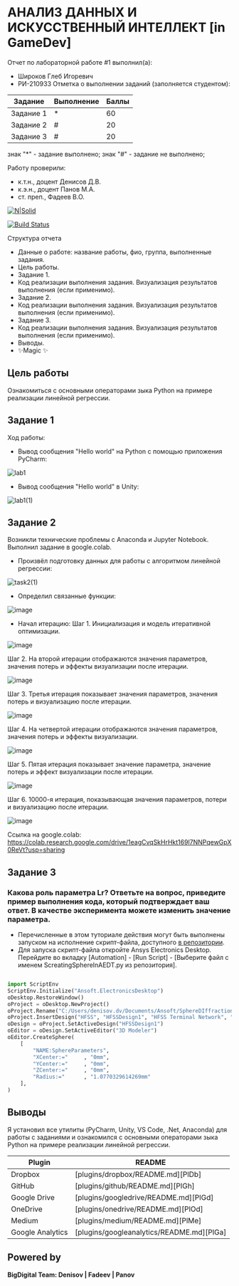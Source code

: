 # АНАЛИЗ ДАННЫХ И ИСКУССТВЕННЫЙ ИНТЕЛЛЕКТ [in GameDev]
Отчет по лабораторной работе #1 выполнил(а):
- Широков Глеб Игоревич
- РИ-210933
Отметка о выполнении заданий (заполняется студентом):

| Задание | Выполнение | Баллы |
| ------ | ------ | ------ |
| Задание 1 | * | 60 |
| Задание 2 | # | 20 |
| Задание 3 | # | 20 |

знак "*" - задание выполнено; знак "#" - задание не выполнено;

Работу проверили:
- к.т.н., доцент Денисов Д.В.
- к.э.н., доцент Панов М.А.
- ст. преп., Фадеев В.О.

[![N|Solid](https://cldup.com/dTxpPi9lDf.thumb.png)](https://nodesource.com/products/nsolid)

[![Build Status](https://travis-ci.org/joemccann/dillinger.svg?branch=master)](https://travis-ci.org/joemccann/dillinger)

Структура отчета

- Данные о работе: название работы, фио, группа, выполненные задания.
- Цель работы.
- Задание 1.
- Код реализации выполнения задания. Визуализация результатов выполнения (если применимо).
- Задание 2.
- Код реализации выполнения задания. Визуализация результатов выполнения (если применимо).
- Задание 3.
- Код реализации выполнения задания. Визуализация результатов выполнения (если применимо).
- Выводы.
- ✨Magic ✨

## Цель работы
Ознакомиться с основными операторами зыка Python на примере реализации линейной регрессии.

## Задание 1
Ход работы:
- Вывод сообщения "Hello world" на Python с помощью приложения PyCharm:

![lab1](https://user-images.githubusercontent.com/80561050/192602848-46a88cf6-9fc5-47c5-aa00-fdd1c11ab0d3.png)

- Вывод сообщения "Hello world" в Unity:

![lab1(1)](https://user-images.githubusercontent.com/80561050/192835769-9e2edd94-46ac-4653-a2b2-425f063cf97e.png)

## Задание 2

Возникли технические проблемы с Anaconda и Jupyter Notebook. Выполнил задание в google.colab.

- Произвёл подготовку данных для работы с алгоритмом линейной регрессии:

![task2(1)](https://user-images.githubusercontent.com/80561050/192855951-ecb3562a-b0cd-4d66-99fb-ac7cd22eacee.png)

- Определил связанные функции:

![image](https://user-images.githubusercontent.com/80561050/192857590-c3e7b37f-d50c-4f03-9444-cdda87a23e25.png)

- Начал итерацию:
Шаг 1. Инициализация и модель итеративной оптимизации.

![image](https://user-images.githubusercontent.com/80561050/192857813-94051069-f74b-4ec5-b328-0b5de508dcbb.png)

Шаг 2. На второй итерации отображаются значения параметров, значения
потерь и эффекты визуализации после итерации.

![image](https://user-images.githubusercontent.com/80561050/192858168-2f0ede6c-bc07-4ab9-a77a-1e1b1ebf14cf.png)

Шаг 3. Третья итерация показывает значения параметров, значения потерь и
визуализацию после итерации.

![image](https://user-images.githubusercontent.com/80561050/192858316-3136a853-c58a-456a-9042-91c11cfa96b8.png)

Шаг 4. На четвертой итерации отображаются значения параметров, значения
потерь и эффекты визуализации.

![image](https://user-images.githubusercontent.com/80561050/192858428-41a8c950-62ec-416c-9acc-a81ebf797667.png)

Шаг 5. Пятая итерация показывает значение параметра, значение потерь и
эффект визуализации после итерации.

![image](https://user-images.githubusercontent.com/80561050/192858578-20bee7df-37fe-4c5f-af1a-932d3b6c86f2.png)

Шаг 6. 10000-я итерация, показывающая значения параметров, потери и
визуализацию после итерации.

![image](https://user-images.githubusercontent.com/80561050/192858734-df6ebdbe-a05c-4a4f-b36f-00b88e2b8cbb.png)

Ссылка на google.colab: https://colab.research.google.com/drive/1eagCvqSkHrHkt169l7NNPqewGpX0ReVt?usp=sharing

## Задание 3
### Какова роль параметра Lr? Ответьте на вопрос, приведите пример выполнения кода, который подтверждает ваш ответ. В качестве эксперимента можете изменить значение параметра.

- Перечисленные в этом туториале действия могут быть выполнены запуском на исполнение скрипт-файла, доступного [в репозитории](https://github.com/Den1sovDm1triy/hfss-scripting/blob/main/ScreatingSphereInAEDT.py).
- Для запуска скрипт-файла откройте Ansys Electronics Desktop. Перейдите во вкладку [Automation] - [Run Script] - [Выберите файл с именем ScreatingSphereInAEDT.py из репозитория].

```py

import ScriptEnv
ScriptEnv.Initialize("Ansoft.ElectronicsDesktop")
oDesktop.RestoreWindow()
oProject = oDesktop.NewProject()
oProject.Rename("C:/Users/denisov.dv/Documents/Ansoft/SphereDIffraction.aedt", True)
oProject.InsertDesign("HFSS", "HFSSDesign1", "HFSS Terminal Network", "")
oDesign = oProject.SetActiveDesign("HFSSDesign1")
oEditor = oDesign.SetActiveEditor("3D Modeler")
oEditor.CreateSphere(
	[
		"NAME:SphereParameters",
		"XCenter:="		, "0mm",
		"YCenter:="		, "0mm",
		"ZCenter:="		, "0mm",
		"Radius:="		, "1.0770329614269mm"
	], 
)

```

## Выводы

Я установил все утилиты (PyCharm, Unity, VS Code, .Net, Anaconda) для работы с заданиями и ознакомился с основными операторами зыка Python на
примере реализации линейной регрессии.

| Plugin | README |
| ------ | ------ |
| Dropbox | [plugins/dropbox/README.md][PlDb] |
| GitHub | [plugins/github/README.md][PlGh] |
| Google Drive | [plugins/googledrive/README.md][PlGd] |
| OneDrive | [plugins/onedrive/README.md][PlOd] |
| Medium | [plugins/medium/README.md][PlMe] |
| Google Analytics | [plugins/googleanalytics/README.md][PlGa] |

## Powered by

**BigDigital Team: Denisov | Fadeev | Panov**
